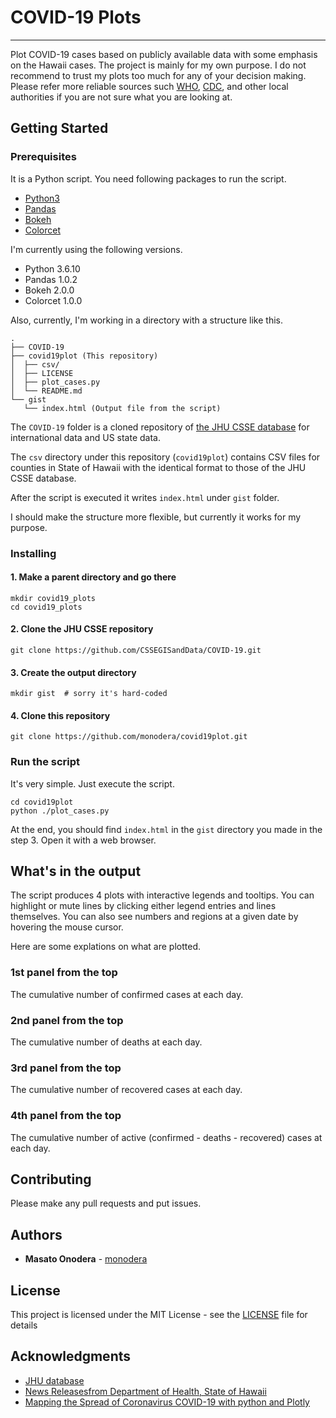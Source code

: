# COVID-19 Plots
---

Plot COVID-19 cases based on publicly available data with some emphasis on the Hawaii cases.
The project is mainly for my own purpose.  I do not recommend to trust my plots too much for any of your decision making.
Please refer more reliable sources such [WHO](https://www.who.int), [CDC](https://www.cdc.gov/), and other local authorities if you are not sure what you are looking at.

## Getting Started

### Prerequisites

It is a Python script. You need following packages to run the script.

- [Python3](https://www.python.org/)
- [Pandas](https://pandas.pydata.org/)
- [Bokeh](https://docs.bokeh.org/en/latest/)
- [Colorcet](https://colorcet.holoviz.org/)

I'm currently using the following versions.

- Python 3.6.10
- Pandas 1.0.2
- Bokeh 2.0.0
- Colorcet 1.0.0

Also, currently,  I'm working in a directory with a structure like this.

```
.
├── COVID-19
├── covid19plot (This repository)
│  ├── csv/
│  ├── LICENSE
│  ├── plot_cases.py
│  └── README.md
└── gist
   └── index.html (Output file from the script)

```

The `COVID-19` folder is a cloned repository of [the JHU CSSE database](https://github.com/CSSEGISandData/COVID-19) for international data and US state data.

The `csv` directory under this repository (`covid19plot`) contains CSV files for counties in State of Hawaii with the identical format to those of the JHU CSSE database.

After the script is executed it writes `index.html` under `gist` folder.

I should make the structure more flexible, but currently it works for my purpose.


### Installing

#### 1. Make a parent directory and go there

```
mkdir covid19_plots
cd covid19_plots
```

#### 2. Clone the JHU CSSE repository

```
git clone https://github.com/CSSEGISandData/COVID-19.git
```

#### 3. Create the output directory

```
mkdir gist  # sorry it's hard-coded
```

#### 4. Clone this repository

```
git clone https://github.com/monodera/covid19plot.git
```


### Run the script


It's very simple.  Just execute the script.

```
cd covid19plot
python ./plot_cases.py
```

At the end, you should find `index.html` in the `gist` directory you made in the step 3. Open it with a web browser.


## What's in the output


The script produces 4 plots with interactive legends and tooltips.  You can highlight or mute lines by clicking either legend entries and lines themselves.  You can also see numbers and regions at a given date by hovering the mouse cursor.

Here are some explations on what are plotted.

### 1st panel from the top

The cumulative number of confirmed cases at each day.


### 2nd panel from the top

The cumulative number of deaths at each day.


### 3rd panel from the top

The cumulative number of recovered cases at each day.


### 4th panel from the top

The cumulative number of active (confirmed - deaths - recovered) cases at each day.

## Contributing

Please make any pull requests and put issues.


## Authors

- **Masato Onodera** - [monodera](https://github.com/monodera)

## License


This project is licensed under the MIT License - see the [LICENSE](LICENSE) file for details

## Acknowledgments


- [JHU database](https://github.com/CSSEGISandData/COVID-19)
- [News Releasesfrom Department of Health, State of Hawaii](https://health.hawaii.gov/news/category/corona-virus/)
- [Mapping the Spread of Coronavirus COVID-19 with python and Plotly](https://medium.com/analytics-vidhya/mapping-the-spread-of-coronavirus-covid-19-d7830c4282e)
